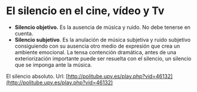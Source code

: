# El silencio en el cine, vídeo y Tv

*   **Silencio objetivo.** Es la ausencia de música y ruido. No debe tenerse en cuenta.
*   **Silencio subjetivo**. Es la anulación de música subjetiva y ruido subjetivo consiguiendo con su ausencia otro medio de expresión que crea un ambiente emocional. La tensa contención dramática, antes de una exteriorización importante puede ser resuelta con el silencio, un silencio que se imponga ante la música. 

El silencio absoluto. Url: [http://politube.upv.es/play.php?vid=46132](http://politube.upv.es/play.php?vid=46132)
